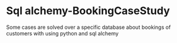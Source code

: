 # Sql alchemy-BookingCaseStudy
Some cases are solved over a specific database about bookings of customers with using python and sql alchemy
